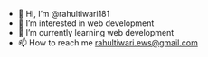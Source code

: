 - 👋 Hi, I’m @rahultiwari181
- 👀 I’m interested in web development
- 🌱 I’m currently learning web development
- 📫 How to reach me rahultiwari.ews@gmail.com

<!---
rahultiwari181/rahultiwari181 is a ✨ special ✨ repository because its `README.md` (this file) appears on your GitHub profile.
You can click the Preview link to take a look at your changes.
--->
